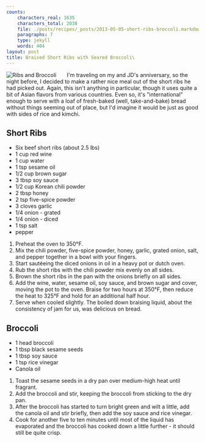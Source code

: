 ```yaml
---
counts:
    characters_real: 1635
    characters_total: 2038
    file: ./posts/recipes/_posts/2013-05-05-short-ribs-broccoli.markdown
    paragraphs: 7
    type: jekyll
    words: 404
layout: post
title: Braised Short Ribs with Seared Broccoli\
---
```


<img alt="Ribs and Broccoli" src="/assets/recipes/ribs-broccoli.png" style="float:left;margin-right:2em" />
I'm traveling on my and JD's anniversary, so the night before, I decided to make a rather nice meal out of the short ribs he had picked out.  Again, this isn't anything in particular, though it uses quite a bit of Asian flavors from various countries.  Even so, it's "international" enough to serve with a loaf of fresh-baked (well, take-and-bake) bread without things seeming out of place, but I'd imagine it would be just as good with sides of rice and kimchi.

## Short Ribs

* Six beef short ribs (about 2.5 lbs)
* 1 cup red wine
* 1 cup water
* 1 tsp sesame oil
* 1/2 cup brown sugar
* 3 tbsp soy sauce
* 1/2 cup Korean chili powder
* 2 tbsp honey
* 2 tsp five-spice powder
* 3 cloves garlic
* 1/4 onion - grated
* 1/4 onion - diced
* 1 tsp salt
* pepper

1. Preheat the oven to 350&deg;F.
2. Mix the chili powder, five-spice powder, honey, garlic, grated onion, salt, and pepper together in a bowl with your fingers.
3. Start saut&eacute;eing the diced onions in oil in a heavy pot or dutch oven.
4. Rub the short ribs with the chili powder mix evenly on all sides.
5. Brown the short ribs in the pan with the onions briefly on all sides.
6. Add the wine, water, sesame oil, soy sauce, and brown sugar and cover, moving the pot to the oven.  Braise for two hours at 350&deg;F, then reduce the heat to 325&deg;F and hold for an additional half hour.
7. Serve when cooled slightly.  The boiled down braising liquid, about the consistency of jam for us, was delicious on bread.

## Broccoli

* 1 head broccoli
* 1 tbsp black sesame seeds
* 1 tbsp soy sauce
* 1 tsp rice vinegar
* Canola oil

1. Toast the sesame seeds in a dry pan over medium-high heat until fragrant.
2. Add the broccoli and stir, keeping the broccoli from sticking to the dry pan.
3. After the broccoli has started to turn bright green and wilt a little, add the canola oil and stir briefly, then add the soy sauce and rice vinegar.
4. Cook for another five to ten minutes until most of the liquid has evaporated and the broccoli has cooked down a little further - it should still be quite crisp.
